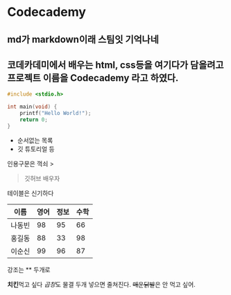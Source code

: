 # Codecademy
## md가 markdown이래 스팀잇 기억나네

## 코데카데미에서 배우는 html, css등을 여기다가 담을려고 프로젝트 이름을 Codecademy 라고 하였다.
```c
#include <stdio.h>

int main(void) {
    printf("Hello World!");
    return 0;
}
```
* 순서없는 목록
* 깃 튜토리얼 등

인용구문은 꺽쇠 >

> 깃허브 배우자

테이블은 신기하다

이름 | 영어 |정보|수학|
---|---|---|---|
나동빈|98|95|66|
홍길동|88|33|98|
이순신|99|96|87|

강조는 ** 두개로

**치킨**먹고 싶다 *곱창*도
물결 두개 넣으면 줄쳐진다.
~~매운닭발~~은 안 먹고 싶어.
